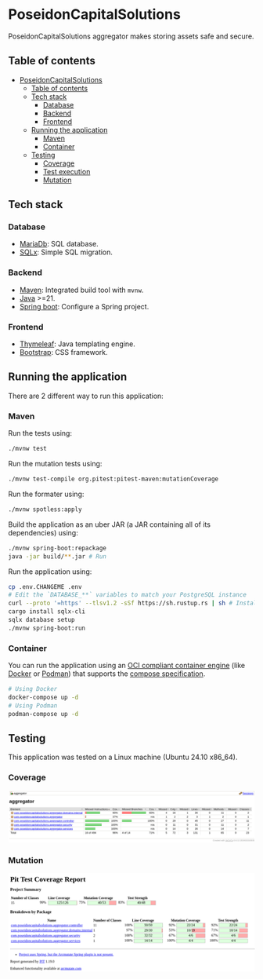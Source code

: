 # PoseidonCapitalSolutions

PoseidonCapitalSolutions aggregator makes storing assets safe and secure.

## Table of contents

- [PoseidonCapitalSolutions](#poseidoncapitalsolutions)
  - [Table of contents](#table-of-contents)
  - [Tech stack](#tech-stack)
    - [Database](#database)
    - [Backend](#backend)
    - [Frontend](#frontend)
  - [Running the application](#running-the-application)
    - [Maven](#maven)
    - [Container](#container)
  - [Testing](#testing)
    - [Coverage](#coverage)
    - [Test execution](#test-execution)
    - [Mutation](#mutation)

## Tech stack

### Database

- [MariaDb](https://mariadb.org/): SQL database.
- [SQLx](https://github.com/launchbadge/sqlx): Simple SQL migration.

### Backend

- [Maven](https://maven.apache.org/): Integrated build tool with `mvnw`.
- [Java](https://www.java.com/en/) >=21.
- [Spring boot](https://spring.io/projects/spring-boot): Configure a Spring project.

### Frontend

- [Thymeleaf](https://www.thymeleaf.org/): Java templating engine.
- [Bootstrap](https://getbootstrap.com/): CSS framework.

## Running the application

There are 2 different way to run this application:

### Maven

Run the tests using:

```sh
./mvnw test
```

Run the mutation tests using:

```sh
./mvnw test-compile org.pitest:pitest-maven:mutationCoverage
```

Run the formater using:

```sh
./mvnw spotless:apply
```

Build the application as an uber JAR (a JAR containing all of its dependencies) using:

```sh
./mvnw spring-boot:repackage
java -jar build/**.jar # Run
```

Run the application using:

```sh
cp .env.CHANGEME .env
# Edit the `DATABASE_**` variables to match your PostgreSQL instance
curl --proto '=https' --tlsv1.2 -sSf https://sh.rustup.rs | sh # Install Rust, used to install the migration tool
cargo install sqlx-cli
sqlx database setup
./mvnw spring-boot:run
```

### Container

You can run the application using an [OCI compliant container engine](https://en.wikipedia.org/wiki/Open_Container_Initiative) (like [Docker](https://www.docker.com/) or [Podman](https://podman.io/)) that supports the [compose specification](https://compose-spec.io/).

```sh
# Using Docker
docker-compose up -d
# Using Podman
podman-compose up -d
```

## Testing

This application was tested on a Linux machine (Ubuntu 24.10 x86_64).

### Coverage

![Jacoco coverage](./assets/coverage.png)

### Mutation

![PIT test](./assets/mutation.png)
